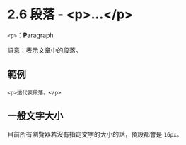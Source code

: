 # 2.6 段落 - &lt;p&gt;...&lt;/p&gt;

`<p>`：**P**aragraph

語意：表示文章中的段落。

## 範例

```
<p>這代表段落。</p>
```

## 一般文字大小

目前所有瀏覽器若沒有指定文字的大小的話，預設都會是 `16px`。


